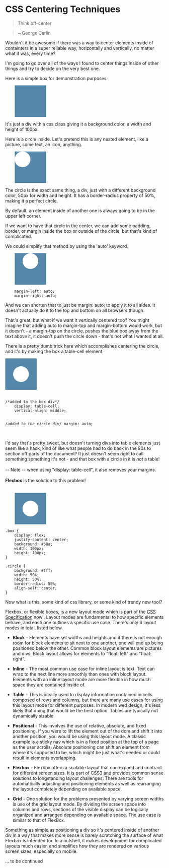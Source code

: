 <style>
.demo_css {
    margin-left: 30px;
}

#box1 {
    background: #58a;
    width: 100px;
    height: 100px;
    margin-bottom: 12px;
}

#circle1 {
    background: #fff;
    width: 50px;
    height: 50px;
    border-radius: 50%;
}

#box2 {
    background: #58a;
    width: 100px;
    height: 100px;
    margin-bottom: 12px;
}

#circle2 {
    background: #fff;
    width: 50px;
    height: 50px;
    border-radius: 50%;
    margin-left: auto;
    margin-right: auto;
}

#box3 {
    display: table-cell;
    vertical-align: middle;
    background: #58a;
    width: 100px;
    height: 100px;
}

#circle3 {
    background: #fff;
    width: 50%;
    height: 50%;
    border-radius: 50%;
    margin: auto;
}

#box4 {
    display: flex;
    justify-content: center;
    background: #58a;
    width: 100px;
    height: 100px;
    margin-bottom: 12px;
}

#circle4 {
    background: #fff;
    width: 50%;
    height: 50%;
    border-radius: 50%;
    align-self: center;
}
</style>

# CSS Centering Techniques

> Think off-center

> ~ George Carlin

Wouldn't it be awesome if there was a way to center elements inside of containters in a super reliable way, horizontally and vertically, no matter what it was, every time?

I'm going to go over all of the ways I found to center things inside of other things and try to decide on the very best one.

Here is a simple box for demonstration purposes.

<div id="box1" class="demo_css"></div>

It's just a div with a css class giving it a background color, a width and height of 100px.

Here is a circle inside. Let's pretend this is any nested element, like a picture, some text, an icon, anything.

<div id="box1" class="demo_css"><div id="circle1"></div></div>

The circle is the exact same thing, a div, just with a different background color, 50px for width and height. It has a border-radius property of 50%, making it a perfect circle.

By default, an element inside of another one is always going to be in the upper left corner.

If we want to have that circle in the center, we can add some padding, border, or margin inside the box or outside of the circle, but that's kind of complicated.

We could simplify that method by using the 'auto' keyword.     

<div id="box2" class="demo_css"><div id="circle2"></div></div>

<pre id="code"><code class="language-css">    margin-left: auto;
    margin-right: auto;</code></pre>

And we can shorten that to just be margin: auto; to apply it to all sides. It doesn't actually do it to the top and bottom on all browsers though.

That's great, but what if we want it vertically centered too? You might imagine that adding auto to margin-top and margin-bottom would work, but it doesn't - a margin-top on the circle, pushes the blue box away from the text above it, it doesn't push the circle down - that's not what I wanted at all.

There is a pretty dumb trick here which accomplishes centering the circle, and it's by making the box a table-cell element.

<div id="box3" class="demo_css"><div id="circle3"></div></div>
<br>
<pre id="code"><code class="language-css">/*added to the box div*/
    display: table-cell;
    vertical-align: middle;

/*added to the circle div*/
    margin: auto;</code></pre>
<br>
I'd say that's pretty sweet, but doesn't turning divs into table elements just seem like a hack, kind of like what people had to do back in the 90s to section off parts of the document? It just doesn't seem right to call something something it's not - and that box with a circle in it is *not* a table!
<br><br>
-- Note -- when using "display: table-cell", it also removes your margins. 
<br><br>
**Flexbox** is the solution to this problem!
<br><br>
<div id="box4" class="demo_css"><div id="circle4"></div></div>

<pre id="code"><code class="language-css">.box {
    display: flex;
    justify-content: center;
    background: #58a;
	width: 100px;
	height: 100px;
}

.circle {
    background: #fff;
	width: 50%;
	height: 50%;
    border-radius: 50%;
    align-self: center;
}
</code></pre>

Now what is this, some kind of css library, or some kind of trendy new tool?

Flexbox, or flexible boxes, is a new layout mode which is part of the [CSS Specification](https://www.w3.org/TR/css-flexbox-1/) now . Layout modes are fundamental to how specific elements behave, and each one outlines a specific use case. There's only 6 layout modes in total, listed below.

* **Block** - Elements have set widths and heights and if there is not enough room for block elements to sit next to one another, one will end up being positioned below the other. Common block layout elements are pictures and divs. Block layout allows for elements to "float: left" and "float: right".

* **Inline** - The most common use case for inline layout is text. Text can wrap to the next line more smoothly than ones with block layout. Elements with an inline layout mode are more flexible in how much space they are contained inside of.
 
* **Table** - This is ideally used to display information contained in cells composed of rows and columns, but there are many use cases for using this layout mode for different purposes. In modern wed design, it's less likely that doing that would be the best option. Tables are typically not dynamically sizable

* **Positional** - This involves the use of relative, absolute, and fixed positioning. If you were to lift the element out of the dom and shift it into another position, you would be using this layout mode. A classic example is a sticky nav which is in a fixed position at the top of a page as the user scrolls. Absolute positioning can shift an element from where it's supposed to be, which might be just what's needed or could result in elements overlapping.

* **Flexbox** - Flexbox offers a scalable layout that can expand and contract for different screen sizes. It is part of CSS3 and provides common sense solutions to longstanding layout challenges. There are tools for automatically adjusting and positioning elements as well as rearranging the layout completely depending on available space.

* **Grid** - One solution for the problems presented by varying screen widths is use of the grid layout mode. By dividing the screen space into columns and rows, sections of the visible display can be logically organized and arranged depending on available space. The use case is similar to that of FlexBox.
</div>

Something as simple as positioning a div so it's centered inside of another div in a way that makes more sense is barely scratching the surface of what Flexbox is intended for. In a nutshell, it makes development for complicated layouts much easier, and simplifies how they are rendered on various screen sizes, especially on mobile. 

... to be continued
</div>